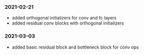 ### 2021-02-21
- added orthogonal initializers for conv and fc layers
- added residual conv blocks with orthogonal initializers

### 2021-03-03
- added basic residual block and bottleneck block for conv ops
